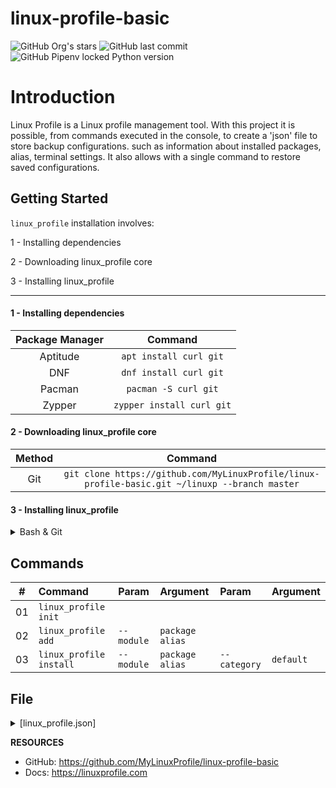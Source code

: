 # linux-profile-basic

![GitHub Org's stars](https://img.shields.io/github/stars/MyLinuxProfile?label=LinuxProfile&style=flat-square)
![GitHub last commit](https://img.shields.io/github/last-commit/MyLinuxProfile/linux-profile-basic?style=flat-square)
![GitHub Pipenv locked Python version](https://img.shields.io/github/pipenv/locked/python-version/MyLinuxProfile/linux-profile?style=flat-square)

# Introduction
Linux Profile is a Linux profile management tool. With this project it is possible, from commands executed in the console, to create a 'json' file to store backup configurations. such as information about installed packages, alias, terminal settings. It also allows with a single command to restore saved configurations.

## Getting Started

`linux_profile` installation involves:

1 - Installing dependencies

2 - Downloading linux_profile core

3 - Installing linux_profile

<hr>

#### 1 - Installing dependencies

| Package Manager    | Command                   |
| :----------------: | :-----------------------: |
| Aptitude	         | `apt install curl git`    |
| DNF	             | `dnf install curl git`    |
| Pacman	         | `pacman -S curl git`      |
| Zypper	         | `zypper install curl git` |

#### 2 - Downloading linux_profile core
| Method             | Command                                                                                      |
| :----------------: | :------------------------------------------------------------------------------------------: |
| Git   	         | `git clone https://github.com/MyLinuxProfile/linux-profile-basic.git ~/linuxp --branch master` |

#### 3 - Installing linux_profile

<details>
  <summary>Bash & Git</summary>
    
  Add the following to ~/.bashrc:

    export PATH=$PATH":$HOME/linuxp"

</details>

## Commands

| #      | Command                    | Param         | Argument              | Param           | Argument      |
|--------|:---------------------------|:--------------|:----------------------| :---------------|:--------------|
| 01     | ``linux_profile init``     |               |                       |                 |               |
| 02     | ``linux_profile add``      | ``--module``  | ``package`` ``alias`` |                 |               |
| 03     | ``linux_profile install``  | ``--module``  | ``package`` ``alias`` | ``--category``  | ``default``   |

## File 

<details>
  <summary>[linux_profile.json]</summary>
   
    {
      "package": {
          "default": [
              {
                  "id": "AAD6CFE240944748ADDC999A6BA48FB9",
                  "type": "apt-get",
                  "name": "curl",
                  "url": null,
                  "file": null
              }
          ],
          "music": [
              {
                  "id": "BDCA1EE005C5421E931F3A7C07C57110",
                  "type": "snap",
                  "name": "spotify",
                  "url": null,
                  "file": null
              }
          ],
          "dev": [
              {
                  "id": "74A91CA8E2F24DC28E20B4B99EB4D0EA",
                  "type": "apt-get",
                  "name": "git",
                  "url": null,
                  "file": null
              }
          ]
      },
      "alias": {
          "default": [],
          "dev": [
              {
                  "id": "4EB1C7EA7BAF4A70BC40FE04B7EC7581",
                  "content": "gitconfig--globaluser.name",
                  "command": "git_name"
              },
              {
                  "id": "5ED4967EF17C4730A26970B20E8D1F14",
                  "content": "gitconfig--globaluser.email",
                  "command": "git_email"
              }
          ],
          "python": [
              {
                  "id": "88B57A16A13247B4A56CE90E44BFD607",
                  "content": "sourcevenv/bin/activate",
                  "command": "activate"
              },
              {
                  "id": "D4C55E7F64884983A88257CE3DBAB87C",
                  "content": "echo'Python!'",
                  "command": "py3"
              }
          ]
      },
      "terminal": {
          "default": []
      }
    }
  
  Link: https://github.com/MyLinuxProfile/linux-profile-basic/blob/master/docs/linux_profile.json
</details>

**RESOURCES**
- GitHub: https://github.com/MyLinuxProfile/linux-profile-basic
- Docs:   https://linuxprofile.com
